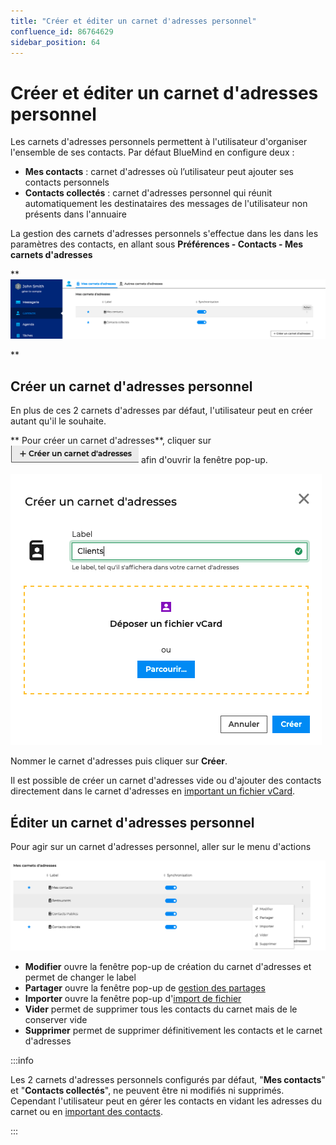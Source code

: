 ```yaml
---
title: "Créer et éditer un carnet d'adresses personnel"
confluence_id: 86764629
sidebar_position: 64
---
```

# Créer et éditer un carnet d'adresses personnel


Les carnets d'adresses personnels permettent à l'utilisateur d'organiser l'ensemble de ses contacts. Par défaut BlueMind en configure deux :

- **Mes contacts** : carnet d'adresses où l’utilisateur peut ajouter ses contacts personnels
- **Contacts collectés** : carnet d'adresses personnel qui réunit automatiquement les destinataires des messages de l'utilisateur non présents dans l'annuaire


La gestion des carnets d'adresses personnels s'effectue dans les dans les paramètres des contacts, en allant sous **Préférences - Contacts - Mes carnets d'adresses**

**![](../../attachments/86764629/86764634.png)


**

## Créer un carnet d'adresses personnel

En plus de ces 2 carnets d'adresses par défaut, l'utilisateur peut en créer autant qu'il le souhaite.

** Pour créer un carnet d'adresses**, cliquer sur ![](../../attachments/86764629/86764633.png) afin d'ouvrir la fenêtre pop-up.

![](../../attachments/86764629/86764632.png)


Nommer le carnet d'adresses puis cliquer sur **Créer**.

Il est possible de créer un carnet d'adresses vide ou d'ajouter des contacts directement dans le carnet d'adresses en [important un fichier vCard](/Guide_de_l_utilisateur/Les_contacts_4.7/Importer_et_exporter_des_contacts/).

## Éditer un carnet d'adresses personnel

Pour agir sur un carnet d'adresses personnel, aller sur le menu d'actions

![](../../attachments/86764629/86764631.png)


- **Modifier** ouvre la fenêtre pop-up de création du carnet d'adresses et permet de changer le label
- **Partager** ouvre la fenêtre pop-up de [gestion des partages](/Guide_de_l_utilisateur/Les_contacts_4.7/Partager_un_carnet_d_adresses/)
- **Importer** ouvre la fenêtre pop-up d'[import de fichier](/Guide_de_l_utilisateur/Les_contacts_4.7/Importer_et_exporter_des_contacts/)
- **Vider** permet de supprimer tous les contacts du carnet mais de le conserver vide
- **Supprimer** permet de supprimer définitivement les contacts et le carnet d'adresses


:::info

Les 2 carnets d'adresses personnels configurés par défaut, "**Mes contacts**" et "**Contacts collectés**", ne peuvent être ni modifiés ni supprimés. Cependant l'utilisateur peut en gérer les contacts en vidant les adresses du carnet ou en [important des contacts](/Guide_de_l_utilisateur/Les_contacts_4.7/Importer_et_exporter_des_contacts/).

:::


